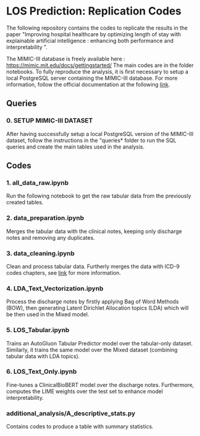 # LOS Prediction: Replication Codes

The following repository contains the codes to replicate the results in the paper "Improving hospital healthcare by optimizing length of stay with explainable artificial intelligence : enhancing both performance and interpretability ".

The MIMIC-III database is freely available here : https://mimic.mit.edu/docs/gettingstarted/
The main codes are in the folder notebooks. To fully reproduce the analysis, it is first necessary to setup a local PostgreSQL server containing the MIMIC-III database. For more information, follow the official documentation at the following [link](https://mimic.mit.edu/docs/gettingstarted/).

## Queries

### 0. SETUP MIMIC-III DATASET

After having successfully setup a local PostgreSQL version of the MIMIC-III dataset, follow the instructions in the "queries* folder to run the SQL queries and create the main tables used in the analysis.

## Codes

### 1. all_data_raw.ipynb

Run the following notebook to get the raw tabular data from the previously created tables. 

### 2. data_preparation.ipynb

Merges the tabular data with the clinical notes, keeping only discharge notes and removing any duplicates. 

### 3. data_cleaning.ipynb

Clean and process tabular data. Furtherly merges the data with ICD-9 codes chapters, see [link](https://rdrr.io/cran/icd9/man/icd9Chapters.html) for more information.

### 4. LDA_Text_Vectorization.ipynb

Process the discharge notes by firstly applying Bag of Word Methods (BOW), then generating Latent Dirichlet Allocation topics (LDA) which will be then used in the Mixed model.

### 5. LOS_Tabular.ipynb

Trains an AutoGluon Tabular Predictor model over the tabular-only dataset. Similarly, it trains the same model over the Mixed dataset (combining tabular data with LDA topics).

### 6. LOS_Text_Only.ipynb

Fine-tunes a ClinicalBioBERT model over the discharge notes. Furthermore, computes the LIME weights over the test set to enhance model interpretability.

### additional_analysis/A_descriptive_stats.py

Contains codes to produce a table with summary statistics.
